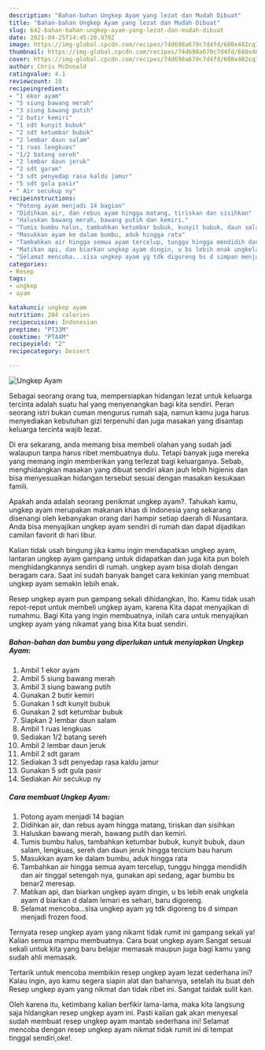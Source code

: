 ```yaml
---
description: "Bahan-bahan Ungkep Ayam yang lezat dan Mudah Dibuat"
title: "Bahan-bahan Ungkep Ayam yang lezat dan Mudah Dibuat"
slug: 642-bahan-bahan-ungkep-ayam-yang-lezat-dan-mudah-dibuat
date: 2021-04-25T14:45:20.970Z
image: https://img-global.cpcdn.com/recipes/74d698a670c7d4fd/680x482cq70/ungkep-ayam-foto-resep-utama.jpg
thumbnail: https://img-global.cpcdn.com/recipes/74d698a670c7d4fd/680x482cq70/ungkep-ayam-foto-resep-utama.jpg
cover: https://img-global.cpcdn.com/recipes/74d698a670c7d4fd/680x482cq70/ungkep-ayam-foto-resep-utama.jpg
author: Chris McDonald
ratingvalue: 4.1
reviewcount: 10
recipeingredient:
- "1 ekor ayam"
- "5 siung bawang merah"
- "3 siung bawang putih"
- "2 butir kemiri"
- "1 sdt kunyit bubuk"
- "2 sdt ketumbar bubuk"
- "2 lembar daun salam"
- "1 ruas lengkuas"
- "1/2 batang sereh"
- "2 lembar daun jeruk"
- "2 sdt garam"
- "3 sdt penyedap rasa kaldu jamur"
- "5 sdt gula pasir"
- " Air secukup ny"
recipeinstructions:
- "Potong ayam menjadi 14 bagian"
- "Didihkan air, dan rebus ayam hingga matang, tiriskan dan sisihkan"
- "Haluskan bawang merah, bawang putih dan kemiri."
- "Tumis bumbu halus, tambahkan ketumbar bubuk, kunyit bubuk, daun salam, lengkuas, sereh dan daun jeruk hingga tercium bau harum"
- "Masukkan ayam ke dalam bumbu, aduk hingga rata"
- "Tambahkan air hingga semua ayam tercelup, tunggu hingga mendidih dan air tinggal setengah nya, gunakan api sedang, agar bumbu bs benar2 meresap."
- "Matikan api, dan biarkan ungkep ayam dingin, u bs lebih enak ungkela ayam d biarkan d dalam lemari es sehari, baru digoreng."
- "Selamat mencoba...sisa ungkep ayam yg tdk digoreng bs d simpan menjadi frozen food."
categories:
- Resep
tags:
- ungkep
- ayam

katakunci: ungkep ayam 
nutrition: 284 calories
recipecuisine: Indonesian
preptime: "PT33M"
cooktime: "PT44M"
recipeyield: "2"
recipecategory: Dessert

---
```



![Ungkep Ayam](https://img-global.cpcdn.com/recipes/74d698a670c7d4fd/680x482cq70/ungkep-ayam-foto-resep-utama.jpg)

Sebagai seorang orang tua, mempersiapkan hidangan lezat untuk keluarga tercinta adalah suatu hal yang menyenangkan bagi kita sendiri. Peran seorang istri bukan cuman mengurus rumah saja, namun kamu juga harus menyediakan kebutuhan gizi terpenuhi dan juga masakan yang disantap keluarga tercinta wajib lezat.

Di era  sekarang, anda memang bisa membeli olahan yang sudah jadi walaupun tanpa harus ribet membuatnya dulu. Tetapi banyak juga mereka yang memang ingin memberikan yang terlezat bagi keluarganya. Sebab, menghidangkan masakan yang dibuat sendiri akan jauh lebih higienis dan bisa menyesuaikan hidangan tersebut sesuai dengan masakan kesukaan famili. 



Apakah anda adalah seorang penikmat ungkep ayam?. Tahukah kamu, ungkep ayam merupakan makanan khas di Indonesia yang sekarang disenangi oleh kebanyakan orang dari hampir setiap daerah di Nusantara. Anda bisa menyajikan ungkep ayam sendiri di rumah dan dapat dijadikan camilan favorit di hari libur.

Kalian tidak usah bingung jika kamu ingin mendapatkan ungkep ayam, lantaran ungkep ayam gampang untuk didapatkan dan juga kita pun boleh menghidangkannya sendiri di rumah. ungkep ayam bisa diolah dengan beragam cara. Saat ini sudah banyak banget cara kekinian yang membuat ungkep ayam semakin lebih enak.

Resep ungkep ayam pun gampang sekali dihidangkan, lho. Kamu tidak usah repot-repot untuk membeli ungkep ayam, karena Kita dapat menyajikan di rumahmu. Bagi Kita yang ingin membuatnya, inilah cara untuk menyajikan ungkep ayam yang nikamat yang bisa Kita buat sendiri.

<!--inarticleads1-->

##### Bahan-bahan dan bumbu yang diperlukan untuk menyiapkan Ungkep Ayam:

1. Ambil 1 ekor ayam
1. Ambil 5 siung bawang merah
1. Ambil 3 siung bawang putih
1. Gunakan 2 butir kemiri
1. Gunakan 1 sdt kunyit bubuk
1. Gunakan 2 sdt ketumbar bubuk
1. Siapkan 2 lembar daun salam
1. Ambil 1 ruas lengkuas
1. Sediakan 1/2 batang sereh
1. Ambil 2 lembar daun jeruk
1. Ambil 2 sdt garam
1. Sediakan 3 sdt penyedap rasa kaldu jamur
1. Gunakan 5 sdt gula pasir
1. Sediakan  Air secukup ny




<!--inarticleads2-->

##### Cara membuat Ungkep Ayam:

1. Potong ayam menjadi 14 bagian
1. Didihkan air, dan rebus ayam hingga matang, tiriskan dan sisihkan
1. Haluskan bawang merah, bawang putih dan kemiri.
1. Tumis bumbu halus, tambahkan ketumbar bubuk, kunyit bubuk, daun salam, lengkuas, sereh dan daun jeruk hingga tercium bau harum
1. Masukkan ayam ke dalam bumbu, aduk hingga rata
1. Tambahkan air hingga semua ayam tercelup, tunggu hingga mendidih dan air tinggal setengah nya, gunakan api sedang, agar bumbu bs benar2 meresap.
1. Matikan api, dan biarkan ungkep ayam dingin, u bs lebih enak ungkela ayam d biarkan d dalam lemari es sehari, baru digoreng.
1. Selamat mencoba...sisa ungkep ayam yg tdk digoreng bs d simpan menjadi frozen food.




Ternyata resep ungkep ayam yang nikamt tidak rumit ini gampang sekali ya! Kalian semua mampu membuatnya. Cara buat ungkep ayam Sangat sesuai sekali untuk kita yang baru belajar memasak maupun juga bagi kamu yang sudah ahli memasak.

Tertarik untuk mencoba membikin resep ungkep ayam lezat sederhana ini? Kalau ingin, ayo kamu segera siapin alat dan bahannya, setelah itu buat deh Resep ungkep ayam yang nikmat dan tidak ribet ini. Sangat taidak sulit kan. 

Oleh karena itu, ketimbang kalian berfikir lama-lama, maka kita langsung saja hidangkan resep ungkep ayam ini. Pasti kalian gak akan menyesal sudah membuat resep ungkep ayam mantab sederhana ini! Selamat mencoba dengan resep ungkep ayam nikmat tidak rumit ini di tempat tinggal sendiri,oke!.

